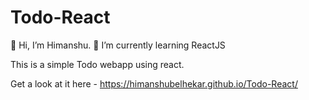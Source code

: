 # Todo-React

👋 Hi, I’m Himanshu.
🌱 I’m currently learning ReactJS

This is a simple Todo webapp using react.

Get a look at it here - 
https://himanshubelhekar.github.io/Todo-React/
